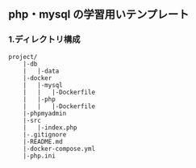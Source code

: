 ## php・mysql の学習用いテンプレート

### 1.ディレクトリ構成

```
project/
    |-db
    |   |-data
    |-docker
    |   |-mysql
    |   |   |-Dockerfile
    |   |-php
    |   |   |-Dockerfile
    |-phpmyadmin
    |-src
    |   |-index.php
    |-.gitignore
    |-README.md
    |-docker-compose.yml
    |-php.ini
```
